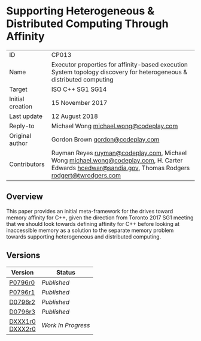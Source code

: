 # Supporting Heterogeneous & Distributed Computing Through Affinity

|   |   |
|---|---|
| ID | CP013 |
| Name | Executor properties for affinity-based execution <br> System topology discovery for heterogeneous & distributed computing |
| Target | ISO C++ SG1 SG14 |
| Initial creation | 15 November 2017 |
| Last update | 12 August 2018 |
| Reply-to | Michael Wong <michael.wong@codeplay.com> |
| Original author | Gordon Brown <gordon@codeplay.com> |
| Contributors | Ruyman Reyes <ruyman@codeplay.com>, Michael Wong <michael.wong@codeplay.com>, H. Carter Edwards <hcedwar@sandia.gov>, Thomas Rodgers <rodgert@twrodgers.com> |

## Overview

This paper provides an initial meta-framework for the drives toward memory affinity for C++, given the direction from Toronto 2017 SG1 meeting that we should look towards defining affinity for C++ before looking at inaccessible memory as a solution to the separate memory problem towards supporting heterogeneous and distributed computing.

## Versions

| Version | Status |
|---------|--------|
| [P0796r0][p0796r0] | _Published_ |
| [P0796r1][p0796r1] | _Published_ |
| [D0796r2][p0796r2] | _Published_ |
| [D0796r3][p0796r3] | _Published_ |
| [DXXX1r0](cpp-20/dXXX1r0.md) <br> [DXXX2r0](cpp-20/dXXX2r0.md) | _Work In Progress_ |

[p0796r0]: http://www.open-std.org/jtc1/sc22/wg21/docs/papers/2017/p0796r0.pdf
[p0796r1]: http://www.open-std.org/jtc1/sc22/wg21/docs/papers/2018/p0796r1.pdf
[p0796r2]: http://www.open-std.org/jtc1/sc22/wg21/docs/papers/2018/p0796r2.pdf
[p0796r3]: http://www.open-std.org/jtc1/sc22/wg21/docs/papers/2018/p0796r3.pdf